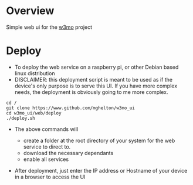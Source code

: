 # Overview
Simple web ui for the [w3mo](https://www.github.com/mghelton/w3mo) project

# Deploy
* To deploy the web service on a raspberry pi, or other Debian based linux distribution
* DISCLAIMER: this deployment script is meant to be used as if the device's only purpose is to serve this UI. If you have more complex needs, the deployment is obviously going to me more complex.
```
cd /
git clone https://www.github.com/mghelton/w3mo_ui
cd w3mo_ui/web/deploy
./deploy.sh
```
* The above commands will
    * create a folder at the root directory of your system for the web service to direct to.
    * download the necessary dependants
    * enable all services

* After deployment, just enter the IP address or Hostname of your device in a browser to access the UI